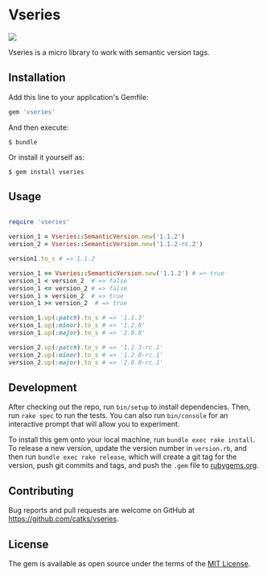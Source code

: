 # Vseries

![](https://github.com/catks/vseries/workflows/Ruby/badge.svg?branch=master)

Vseries is a micro library to work with semantic version tags.

## Installation

Add this line to your application's Gemfile:

```ruby
gem 'vseries'
```

And then execute:

    $ bundle

Or install it yourself as:

    $ gem install vseries

## Usage

```ruby

require 'vseries'

version_1 = Vseries::SemanticVersion.new('1.1.2')
version_2 = Vseries::SemanticVersion.new('1.1.2-rc.2')

version1.to_s # => 1.1.2

version_1 == Vseries::SemanticVersion.new('1.1.2') # => true
version_1 < version_2  # => false
version_1 <= version_2 # => false
version_1 > version_2  # => true
version_1 >= version_2  # => true

version_1.up(:patch).to_s # => '1.1.3'
version_1.up(:minor).to_s # => '1.2.0'
version_1.up(:major).to_s # => '2.0.0'

version_2.up(:patch).to_s # => '1.1.3-rc.1'
version_2.up(:minor).to_s # => '1.2.0-rc.1'
version_2.up(:major).to_s # => '2.0.0-rc.1'

```

## Development

After checking out the repo, run `bin/setup` to install dependencies. Then, run `rake spec` to run the tests. You can also run `bin/console` for an interactive prompt that will allow you to experiment.

To install this gem onto your local machine, run `bundle exec rake install`. To release a new version, update the version number in `version.rb`, and then run `bundle exec rake release`, which will create a git tag for the version, push git commits and tags, and push the `.gem` file to [rubygems.org](https://rubygems.org).

## Contributing

Bug reports and pull requests are welcome on GitHub at https://github.com/catks/vseries.

## License

The gem is available as open source under the terms of the [MIT License](https://opensource.org/licenses/MIT).
